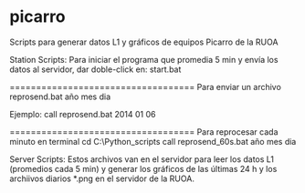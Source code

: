 # picarro
Scripts para generar datos L1 y gráficos de equipos Picarro de la RUOA

Station Scripts:
Para iniciar el programa que promedia 5 min y envía los datos al servidor, dar doble-click en:
start.bat

===================================
Para enviar un archivo
reprosend.bat año mes dia

Ejemplo: 
call reprosend.bat 2014 01 06

===================================
Para reprocesar cada minuto
en terminal
cd C:\Python_scripts
call reprosend_60s.bat año mes dia


Server Scripts:
Estos archivos van en el servidor para leer los datos L1 (promedios cada 5 min) y generar los gráficos de las últimas 24 h y los archiivos diarios *.png en el servidor de la RUOA.

